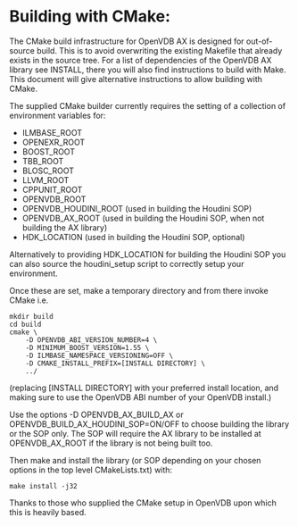 # Building with CMake:

The CMake build infrastructure for OpenVDB AX is designed for out-of-source build. This is to avoid overwriting the existing Makefile that already exists in the source tree.
For a list of dependencies of the OpenVDB AX library see INSTALL, there you will also find instructions to build with Make. This document will give alternative instructions to allow building with CMake.

The supplied CMake builder currently requires the setting of a collection of environment variables for:

- ILMBASE_ROOT
- OPENEXR_ROOT
- BOOST_ROOT
- TBB_ROOT
- BLOSC_ROOT
- LLVM_ROOT
- CPPUNIT_ROOT
- OPENVDB_ROOT
- OPENVDB_HOUDINI_ROOT (used in building the Houdini SOP)
- OPENVDB_AX_ROOT (used in building the Houdini SOP, when not building the AX library)
- HDK_LOCATION (used in building the Houdini SOP, optional)

Alternatively to providing HDK_LOCATION for building the Houdini SOP you can also source the houdini_setup script to correctly setup your environment.

Once these are set, make a temporary directory and from there invoke CMake i.e.

```
mkdir build
cd build
cmake \
    -D OPENVDB_ABI_VERSION_NUMBER=4 \
    -D MINIMUM_BOOST_VERSION=1.55 \
    -D ILMBASE_NAMESPACE_VERSIONING=OFF \
    -D CMAKE_INSTALL_PREFIX=[INSTALL DIRECTORY] \
    ../
```
(replacing [INSTALL DIRECTORY] with your preferred install location, and making sure to use the OpenVDB ABI number of your OpenVDB install.)

Use the options -D OPENVDB_AX_BUILD_AX or OPENVDB_BUILD_AX_HOUDINI_SOP=ON/OFF to choose building the library or the SOP only. The SOP will require the AX library to be installed at OPENVDB_AX_ROOT if the library is not being built too.

Then make and install the library (or SOP depending on your chosen options in the top level CMakeLists.txt) with:

```
make install -j32

```

Thanks to those who supplied the CMake setup in OpenVDB upon which this is heavily based.
